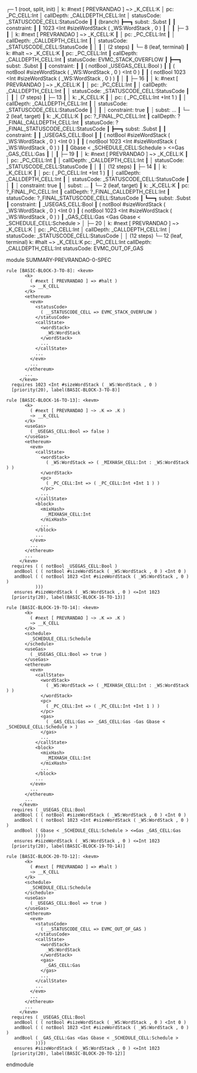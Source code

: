
┌─ 1 (root, split, init)
│   k: #next [ PREVRANDAO ] ~> _K_CELL:K
│   pc: _PC_CELL:Int
│   callDepth: _CALLDEPTH_CELL:Int
│   statusCode: _STATUSCODE_CELL:StatusCode
┃
┃ (branch)
┣━━┓ subst: .Subst
┃  ┃ constraint:
┃  ┃     1023 <Int #sizeWordStack ( _WS:WordStack , 0 )
┃  │
┃  ├─ 3
┃  │   k: #next [ PREVRANDAO ] ~> _K_CELL:K
┃  │   pc: _PC_CELL:Int
┃  │   callDepth: _CALLDEPTH_CELL:Int
┃  │   statusCode: _STATUSCODE_CELL:StatusCode
┃  │
┃  │  (2 steps)
┃  └─ 8 (leaf, terminal)
┃      k: #halt ~> _K_CELL:K
┃      pc: _PC_CELL:Int
┃      callDepth: _CALLDEPTH_CELL:Int
┃      statusCode: EVMC_STACK_OVERFLOW
┃
┣━━┓ subst: .Subst
┃  ┃ constraint:
┃  ┃     ( notBool _USEGAS_CELL:Bool )
┃  ┃     ( notBool #sizeWordStack ( _WS:WordStack , 0 ) <Int 0 )
┃  ┃     ( notBool 1023 <Int #sizeWordStack ( _WS:WordStack , 0 ) )
┃  │
┃  ├─ 16
┃  │   k: #next [ PREVRANDAO ] ~> _K_CELL:K
┃  │   pc: _PC_CELL:Int
┃  │   callDepth: _CALLDEPTH_CELL:Int
┃  │   statusCode: _STATUSCODE_CELL:StatusCode
┃  │
┃  │  (7 steps)
┃  ├─ 13
┃  │   k: _K_CELL:K
┃  │   pc: ( _PC_CELL:Int +Int 1 )
┃  │   callDepth: _CALLDEPTH_CELL:Int
┃  │   statusCode: _STATUSCODE_CELL:StatusCode
┃  │
┃  ┊  constraint: true
┃  ┊  subst: ...
┃  └─ 2 (leaf, target)
┃      k: _K_CELL:K
┃      pc: ?_FINAL_PC_CELL:Int
┃      callDepth: ?_FINAL_CALLDEPTH_CELL:Int
┃      statusCode: ?_FINAL_STATUSCODE_CELL:StatusCode
┃
┣━━┓ subst: .Subst
┃  ┃ constraint:
┃  ┃     _USEGAS_CELL:Bool
┃  ┃     ( notBool #sizeWordStack ( _WS:WordStack , 0 ) <Int 0 )
┃  ┃     ( notBool 1023 <Int #sizeWordStack ( _WS:WordStack , 0 ) )
┃  ┃     Gbase < _SCHEDULE_CELL:Schedule > <=Gas _GAS_CELL:Gas
┃  │
┃  ├─ 19
┃  │   k: #next [ PREVRANDAO ] ~> _K_CELL:K
┃  │   pc: _PC_CELL:Int
┃  │   callDepth: _CALLDEPTH_CELL:Int
┃  │   statusCode: _STATUSCODE_CELL:StatusCode
┃  │
┃  │  (12 steps)
┃  ├─ 14
┃  │   k: _K_CELL:K
┃  │   pc: ( _PC_CELL:Int +Int 1 )
┃  │   callDepth: _CALLDEPTH_CELL:Int
┃  │   statusCode: _STATUSCODE_CELL:StatusCode
┃  │
┃  ┊  constraint: true
┃  ┊  subst: ...
┃  └─ 2 (leaf, target)
┃      k: _K_CELL:K
┃      pc: ?_FINAL_PC_CELL:Int
┃      callDepth: ?_FINAL_CALLDEPTH_CELL:Int
┃      statusCode: ?_FINAL_STATUSCODE_CELL:StatusCode
┃
┗━━┓ subst: .Subst
   ┃ constraint:
   ┃     _USEGAS_CELL:Bool
   ┃     ( notBool #sizeWordStack ( _WS:WordStack , 0 ) <Int 0 )
   ┃     ( notBool 1023 <Int #sizeWordStack ( _WS:WordStack , 0 ) )
   ┃     _GAS_CELL:Gas <Gas Gbase < _SCHEDULE_CELL:Schedule >
   │
   ├─ 20
   │   k: #next [ PREVRANDAO ] ~> _K_CELL:K
   │   pc: _PC_CELL:Int
   │   callDepth: _CALLDEPTH_CELL:Int
   │   statusCode: _STATUSCODE_CELL:StatusCode
   │
   │  (12 steps)
   └─ 12 (leaf, terminal)
       k: #halt ~> _K_CELL:K
       pc: _PC_CELL:Int
       callDepth: _CALLDEPTH_CELL:Int
       statusCode: EVMC_OUT_OF_GAS




module SUMMARY-PREVRANDAO-0-SPEC
    
    
    rule [BASIC-BLOCK-3-TO-8]: <kevm>
           <k>
             ( #next [ PREVRANDAO ] => #halt )
             ~> __K_CELL
           </k>
           <ethereum>
             <evm>
               <statusCode>
                 ( __STATUSCODE_CELL => EVMC_STACK_OVERFLOW )
               </statusCode>
               <callState>
                 <wordStack>
                   _WS:WordStack
                 </wordStack>
                 ...
               </callState>
               ...
             </evm>
             ...
           </ethereum>
           ...
         </kevm>
      requires 1023 <Int #sizeWordStack ( _WS:WordStack , 0 )
      [priority(20), label(BASIC-BLOCK-3-TO-8)]
    
    rule [BASIC-BLOCK-16-TO-13]: <kevm>
           <k>
             ( #next [ PREVRANDAO ] ~> .K => .K )
             ~> __K_CELL
           </k>
           <useGas>
             ( _USEGAS_CELL:Bool => false )
           </useGas>
           <ethereum>
             <evm>
               <callState>
                 <wordStack>
                   ( _WS:WordStack => ( _MIXHASH_CELL:Int : _WS:WordStack ) )
                 </wordStack>
                 <pc>
                   ( _PC_CELL:Int => ( _PC_CELL:Int +Int 1 ) )
                 </pc>
                 ...
               </callState>
               <block>
                 <mixHash>
                   _MIXHASH_CELL:Int
                 </mixHash>
                 ...
               </block>
               ...
             </evm>
             ...
           </ethereum>
           ...
         </kevm>
      requires ( ( notBool _USEGAS_CELL:Bool )
       andBool ( ( notBool #sizeWordStack ( _WS:WordStack , 0 ) <Int 0 )
       andBool ( ( notBool 1023 <Int #sizeWordStack ( _WS:WordStack , 0 ) )
               )))
       ensures #sizeWordStack ( _WS:WordStack , 0 ) <=Int 1023
      [priority(20), label(BASIC-BLOCK-16-TO-13)]
    
    rule [BASIC-BLOCK-19-TO-14]: <kevm>
           <k>
             ( #next [ PREVRANDAO ] ~> .K => .K )
             ~> __K_CELL
           </k>
           <schedule>
             _SCHEDULE_CELL:Schedule
           </schedule>
           <useGas>
             ( _USEGAS_CELL:Bool => true )
           </useGas>
           <ethereum>
             <evm>
               <callState>
                 <wordStack>
                   ( _WS:WordStack => ( _MIXHASH_CELL:Int : _WS:WordStack ) )
                 </wordStack>
                 <pc>
                   ( _PC_CELL:Int => ( _PC_CELL:Int +Int 1 ) )
                 </pc>
                 <gas>
                   ( _GAS_CELL:Gas => _GAS_CELL:Gas -Gas Gbase < _SCHEDULE_CELL:Schedule > )
                 </gas>
                 ...
               </callState>
               <block>
                 <mixHash>
                   _MIXHASH_CELL:Int
                 </mixHash>
                 ...
               </block>
               ...
             </evm>
             ...
           </ethereum>
           ...
         </kevm>
      requires ( _USEGAS_CELL:Bool
       andBool ( ( notBool #sizeWordStack ( _WS:WordStack , 0 ) <Int 0 )
       andBool ( ( notBool 1023 <Int #sizeWordStack ( _WS:WordStack , 0 ) )
       andBool ( Gbase < _SCHEDULE_CELL:Schedule > <=Gas _GAS_CELL:Gas
               ))))
       ensures #sizeWordStack ( _WS:WordStack , 0 ) <=Int 1023
      [priority(20), label(BASIC-BLOCK-19-TO-14)]
    
    rule [BASIC-BLOCK-20-TO-12]: <kevm>
           <k>
             ( #next [ PREVRANDAO ] => #halt )
             ~> __K_CELL
           </k>
           <schedule>
             _SCHEDULE_CELL:Schedule
           </schedule>
           <useGas>
             ( _USEGAS_CELL:Bool => true )
           </useGas>
           <ethereum>
             <evm>
               <statusCode>
                 ( __STATUSCODE_CELL => EVMC_OUT_OF_GAS )
               </statusCode>
               <callState>
                 <wordStack>
                   _WS:WordStack
                 </wordStack>
                 <gas>
                   _GAS_CELL:Gas
                 </gas>
                 ...
               </callState>
               ...
             </evm>
             ...
           </ethereum>
           ...
         </kevm>
      requires ( _USEGAS_CELL:Bool
       andBool ( ( notBool #sizeWordStack ( _WS:WordStack , 0 ) <Int 0 )
       andBool ( ( notBool 1023 <Int #sizeWordStack ( _WS:WordStack , 0 ) )
       andBool ( _GAS_CELL:Gas <Gas Gbase < _SCHEDULE_CELL:Schedule >
               ))))
       ensures #sizeWordStack ( _WS:WordStack , 0 ) <=Int 1023
      [priority(20), label(BASIC-BLOCK-20-TO-12)]

endmodule
